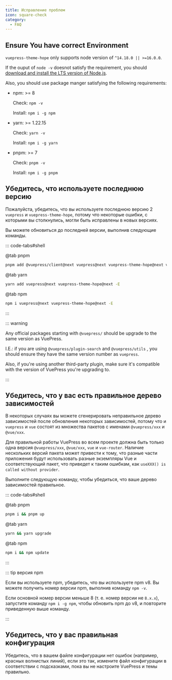 ```yaml
---
title: Исправление проблем
icon: square-check
category:
  - FAQ
---
```


## Ensure You have correct Environment

`vuepress-theme-hope` only supports node version of `^14.18.0 || >=16.0.0`.

If the ouput of `node -v` doesnot satisfy the requirement, you should [download and install the LTS version of Node.js](../cookbook/tutorial/env.md#nodejs).

Also, you should use package manger satisfying the following requirements:

- npm: >= 8

  Check: `npm -v`

  Install: `npm i -g npm`

- yarn: >= 1.22.15

  Check: `yarn -v`

  Install: `npm i -g yarn`

- pnpm: >= 7

  Check: `pnpm -v`

  Install: `npm i -g pnpm`

## Убедитесь, что используете последнюю версию

Пожалуйста, убедитесь, что вы используете последнюю версию 2 `vuepress` и `vuepress-theme-hope`, потому что некоторые ошибки, с которыми вы столкнулись, могли быть исправлены в новых версиях.

Вы можете обновиться до последней версии, выполнив следующие команды.

::: code-tabs#shell

@tab pnpm

```bash
pnpm add @vuepress/client@next vuepress@next vuepress-theme-hope@next vue@latest -E
```

@tab yarn

```bash
yarn add vuepress@next vuepress-theme-hope@next -E
```

@tab npm

```bash
npm i vuepress@next vuepress-theme-hope@next -E
```

:::

::: warning

Any official packages starting with `@vuepress/` should be upgrade to the same version as VuePress.

I.E.: if you are using `@vuepress/plugin-search` and `@vuepress/utils` , you should ensure they have the same version number as `vuepress`.

Also, if you're using another third-party plugin, make sure it's compatible with the version of VuePress you're upgrading to.

:::

## Убедитесь, что у вас есть правильное дерево зависимостей

В некоторых случаях вы можете сгенерировать неправильное дерево зависимостей после обновления некоторых зависимостей, потому что и `vuepress` и `vue` состоят из множества пакетов с именами `@vuepress/xxx` и `@vue/xxx`.

Для правильной работы VuePress во всем проекте должна быть только одна версия `@vuepress/xxx`, `@vue/xxx`, `vue` и `vue-router`. Наличие нескольких версий пакета может привести к тому, что разные части приложения будут использовать разные экземпляры Vue и соответствующий пакет, что приведет к таким ошибкам, как `useXXX() is called without provider`.

Выполните следующую команду, чтобы убедиться, что ваше дерево зависимостей правильное.

::: code-tabs#shell

@tab pnpm

```bash
pnpm i && pnpm up
```

@tab yarn

```bash
yarn && yarn upgrade
```

@tab npm

```bash
npm i && npm update
```

:::

::: tip версия npm

Если вы используете npm, убедитесь, что вы используете npm v8. Вы можете получить номер версии npm, выполнив команду `npm -v`.

Если основной номер версии меньше 8 (т. е. номер версии не `8.x.x`), запустите команду `npm i -g npm`, чтобы обновить npm до v8, и повторите приведенную выше команду.

:::

## Убедитесь, что у вас правильная конфигурация

Убедитесь, что в вашем файле конфигурации нет ошибок (например, красных волнистых линий), если это так, измените файл конфигурации в соответствии с подсказками, пока вы не настроите VuePress и темы правильно.
